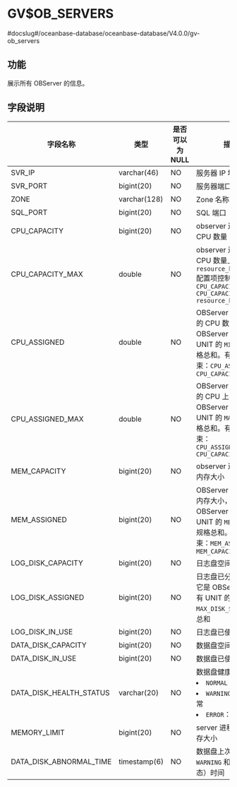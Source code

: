 GV$OB_SERVERS
==================================

#docslug#/oceanbase-database/oceanbase-database/V4.0.0/gv-ob_servers

功能
-------------------

展示所有 OBServer 的信息。

字段说明
---------------------

|          字段名称           |      类型      | 是否可以为 NULL |                                                                                                 描述                                                                                                 |
|-------------------------|--------------|------------|----------------------------------------------------------------------------------------------------------------------------------------------------------------------------------------------------|
| SVR_IP                  | varchar(46)  | NO         | 服务器 IP 地址                                                                                                                                                                                          |
| SVR_PORT                | bigint(20)   | NO         | 服务器端口号                                                                                                                                                                                             |
| ZONE                    | varchar(128) | NO         | Zone 名称                                                                                                                                                                                            |
| SQL_PORT                | bigint(20)   | NO         | SQL 端口                                                                                                                                                                                             |
| CPU_CAPACITY            | bigint(20)   | NO         | observer 进程可用的 CPU 数量                                                                                                                                                                              |
| CPU_CAPACITY_MAX        | double       | NO         | observer 进程可用的 CPU 数量上界。它由 `resource_hard_limit` 配置项控制： `CPU_CAPACITY_MAX =  CPU_CAPACITY * resource_hard_limit`                                                                   |
| CPU_ASSIGNED            | double       | NO         | OBServer 已经分配的 CPU 数量，它是 OBServer 上所有 UNIT 的 `MIN_CPU` 规格总和。有如下约束：`CPU_ASSIGNED <= CPU_CAPACITY`                                                                                                   |
| CPU_ASSIGNED_MAX        | double       | NO         | OBServer 已经分配的 CPU 上界值，它是 OBServer 上所有 UNIT 的 `MAX_CPU` 规格总和。有如下约束：`CPU_ASSIGNED_MAX <= CPU_CAPACITY_MAX`                                                                                          |
| MEM_CAPACITY            | bigint(20)   | NO         | observer 进程可用的内存大小                                                                                                                                                                                 |
| MEM_ASSIGNED            | bigint(20)   | NO         | OBServer 已分配的内存大小，它是 OBServer 上所有 UNIT 的 `MEMORY_SIZE` 规格总和。有如下约束：`MEM_ASSIGNED <= MEM_CAPACITY`                                                                                                    |
| LOG_DISK_CAPACITY      | bigint(20)   | NO         | 日志盘空间总大小                                                                                                                                                                                           |
| LOG_DISK_ASSIGNED      | bigint(20)   | NO         | 日志盘已分配大小，它是 OBServer 上所有 UNIT 的 `MAX_DISK_SIZE` 规格总和                                                                                           |
| LOG_DISK_IN_USE      | bigint(20)   | NO         | 日志盘已使用大小                                                                             |
| DATA_DISK_CAPACITY      | bigint(20)   | NO         | 数据盘空间总大小                                                                                                                                                                                           |
| DATA_DISK_IN_USE        | bigint(20)   | NO         | 数据盘已使用大小                                                                                                                                                                                           |
| DATA_DISK_HEALTH_STATUS | varchar(20)  | NO         | 数据盘健康状态 <li> `NORMAL`：正常状态   <li> `WARNING`：存在异常   <li> `ERROR`：存在错误    |
| MEMORY_LIMIT | bigint(20)  | NO         | server 进程可用的内存大小    |
| DATA_DISK_ABNORMAL_TIME | timestamp(6) | NO         | 数据盘上次异常（ `WARNING` 和 `ERROR` 状态）时间                                                                                                                                                                 |
